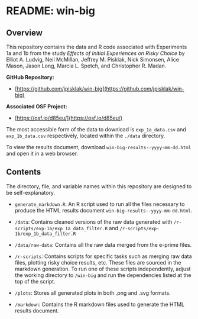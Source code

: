 # README: win-big

## Overview

This repository contains the data and R code associated with Experiments 1a and 1b from the study *Effects of Initial Experiences on Risky Choice* by Elliot A. Ludvig, Neil McMillan, Jeffrey M. Pisklak, Nick Simonsen, Alice Mason, Jason Long, Marcia L. Spetch, and Christopher R. Madan.

**GitHub Repository:**

- [https://github.com/jpisklak/win-big](https://github.com/jpisklak/win-big)

**Associated OSF Project:**

- [https://osf.io/d85eu/](https://osf.io/d85eu/)

The most accessible form of the data to download is `exp_1a_data.csv` and `exp_1b_data.csv` respectively, located within the `./data` directory.

To view the results document, download `win-big-results--yyyy-mm-dd.html` and open it in a web browser.

## Contents

The directory, file, and variable names within this repository are designed to be self-explanatory.

- `generate_markdown.R`: An R script used to run all the files necessary to produce the HTML results document `win-big-results--yyyy-mm-dd.html`.

- `/data`: Contains cleaned versions of the raw data generated with `/r-scripts/exp-1a/exp_1a_data_filter.R` and `/r-scripts/exp-1b/exp_1b_data_filter.R`

- `/data/raw-data`: Contains all the raw data merged from the e-prime files.

- `/r-scripts`: Contains scripts for specific tasks such as merging raw data files, plotting risky choice results, etc. These files are sourced in the markdown generation. To run one of these scripts independently, adjust the working directory to `/win-big` and run the dependencies listed at the top of the script.

- `/plots`: Stores all generated plots in both .png and .svg formats.

- `/markdown`: Contains the R markdown files used to generate the HTML results document.
